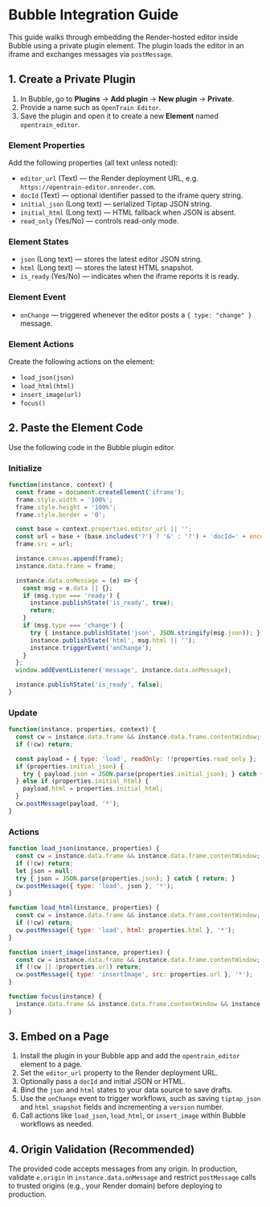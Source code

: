 # Bubble Integration Guide

This guide walks through embedding the Render-hosted editor inside Bubble using a private plugin element. The plugin loads the editor in an iframe and exchanges messages via `postMessage`.

## 1. Create a Private Plugin

1. In Bubble, go to **Plugins** → **Add plugin** → **New plugin** → **Private**.
2. Provide a name such as `OpenTrain Editor`.
3. Save the plugin and open it to create a new **Element** named `opentrain_editor`.

### Element Properties

Add the following properties (all text unless noted):

- `editor_url` (Text) — the Render deployment URL, e.g. `https://opentrain-editor.onrender.com`.
- `docId` (Text) — optional identifier passed to the iframe query string.
- `initial_json` (Long text) — serialized Tiptap JSON string.
- `initial_html` (Long text) — HTML fallback when JSON is absent.
- `read_only` (Yes/No) — controls read-only mode.

### Element States

- `json` (Long text) — stores the latest editor JSON string.
- `html` (Long text) — stores the latest HTML snapshot.
- `is_ready` (Yes/No) — indicates when the iframe reports it is ready.

### Element Event

- `onChange` — triggered whenever the editor posts a `{ type: "change" }` message.

### Element Actions

Create the following actions on the element:

- `load_json(json)`
- `load_html(html)`
- `insert_image(url)`
- `focus()`

## 2. Paste the Element Code

Use the following code in the Bubble plugin editor.

### Initialize

```js
function(instance, context) {
  const frame = document.createElement('iframe');
  frame.style.width = '100%';
  frame.style.height = '100%';
  frame.style.border = '0';

  const base = context.properties.editor_url || '';
  const url = base + (base.includes('?') ? '&' : '?') + 'docId=' + encodeURIComponent(context.properties.docId || '');
  frame.src = url;

  instance.canvas.append(frame);
  instance.data.frame = frame;

  instance.data.onMessage = (e) => {
    const msg = e.data || {};
    if (msg.type === 'ready') {
      instance.publishState('is_ready', true);
      return;
    }
    if (msg.type === 'change') {
      try { instance.publishState('json', JSON.stringify(msg.json)); } catch {}
      instance.publishState('html', msg.html || '');
      instance.triggerEvent('onChange');
    }
  };
  window.addEventListener('message', instance.data.onMessage);

  instance.publishState('is_ready', false);
}
```

### Update

```js
function(instance, properties, context) {
  const cw = instance.data.frame && instance.data.frame.contentWindow;
  if (!cw) return;

  const payload = { type: 'load', readOnly: !!properties.read_only };
  if (properties.initial_json) {
    try { payload.json = JSON.parse(properties.initial_json); } catch {}
  } else if (properties.initial_html) {
    payload.html = properties.initial_html;
  }
  cw.postMessage(payload, '*');
}
```

### Actions

```js
function load_json(instance, properties) {
  const cw = instance.data.frame && instance.data.frame.contentWindow;
  if (!cw) return;
  let json = null;
  try { json = JSON.parse(properties.json); } catch { return; }
  cw.postMessage({ type: 'load', json }, '*');
}

function load_html(instance, properties) {
  const cw = instance.data.frame && instance.data.frame.contentWindow;
  if (!cw) return;
  cw.postMessage({ type: 'load', html: properties.html }, '*');
}

function insert_image(instance, properties) {
  const cw = instance.data.frame && instance.data.frame.contentWindow;
  if (!cw || !properties.url) return;
  cw.postMessage({ type: 'insertImage', src: properties.url }, '*');
}

function focus(instance) {
  instance.data.frame && instance.data.frame.contentWindow && instance.data.frame.contentWindow.focus();
}
```

## 3. Embed on a Page

1. Install the plugin in your Bubble app and add the `opentrain_editor` element to a page.
2. Set the `editor_url` property to the Render deployment URL.
3. Optionally pass a `docId` and initial JSON or HTML.
4. Bind the `json` and `html` states to your data source to save drafts.
5. Use the `onChange` event to trigger workflows, such as saving `tiptap_json` and `html_snapshot` fields and incrementing a `version` number.
6. Call actions like `load_json`, `load_html`, or `insert_image` within Bubble workflows as needed.

## 4. Origin Validation (Recommended)

The provided code accepts messages from any origin. In production, validate `e.origin` in `instance.data.onMessage` and restrict `postMessage` calls to trusted origins (e.g., your Render domain) before deploying to production.
